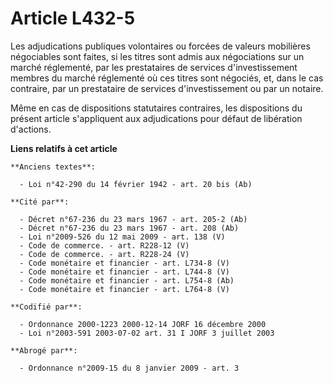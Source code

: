 # Article L432-5

Les adjudications publiques volontaires ou forcées de valeurs mobilières négociables sont faites, si les titres sont admis
aux négociations sur un marché réglementé, par les prestataires de services d'investissement membres du marché réglementé où
ces titres sont négociés, et, dans le cas contraire, par un prestataire de services d'investissement ou par un notaire.

Même en cas de dispositions statutaires contraires, les dispositions du présent article s'appliquent aux adjudications pour
défaut de libération d'actions.

**Liens relatifs à cet article**

	**Anciens textes**:

	  - Loi n°42-290 du 14 février 1942 - art. 20 bis (Ab)

	**Cité par**:

	  - Décret n°67-236 du 23 mars 1967 - art. 205-2 (Ab)
	  - Décret n°67-236 du 23 mars 1967 - art. 208 (Ab)
	  - Loi n°2009-526 du 12 mai 2009 - art. 138 (V)
	  - Code de commerce. - art. R228-12 (V)
	  - Code de commerce. - art. R228-24 (V)
	  - Code monétaire et financier - art. L734-8 (V)
	  - Code monétaire et financier - art. L744-8 (V)
	  - Code monétaire et financier - art. L754-8 (Ab)
	  - Code monétaire et financier - art. L764-8 (V)

	**Codifié par**:

	  - Ordonnance 2000-1223 2000-12-14 JORF 16 décembre 2000
	  - Loi n°2003-591 2003-07-02 art. 31 I JORF 3 juillet 2003

	**Abrogé par**:

	  - Ordonnance n°2009-15 du 8 janvier 2009 - art. 3
